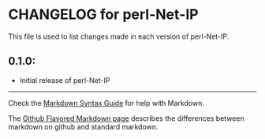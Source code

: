 # CHANGELOG for perl-Net-IP

This file is used to list changes made in each version of perl-Net-IP.

## 0.1.0:

* Initial release of perl-Net-IP

- - -
Check the [Markdown Syntax Guide](http://daringfireball.net/projects/markdown/syntax) for help with Markdown.

The [Github Flavored Markdown page](http://github.github.com/github-flavored-markdown/) describes the differences between markdown on github and standard markdown.
